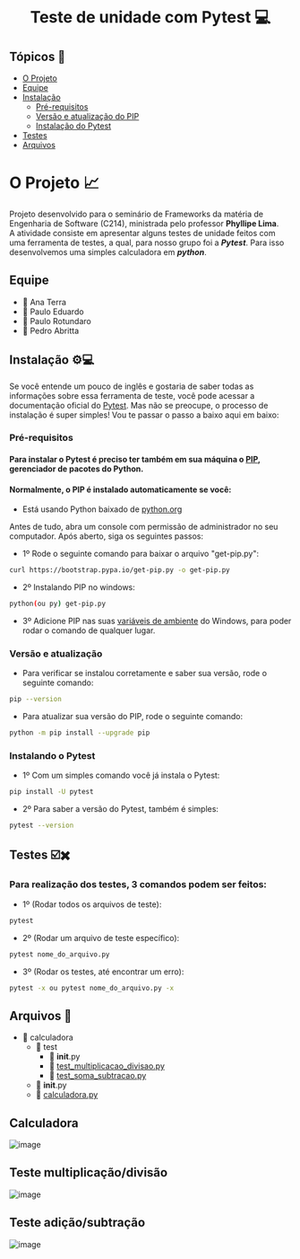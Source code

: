 <h1 align="center">Teste de unidade com Pytest 💻 </h1>

## Tópicos 🔖

- [O Projeto](#o-projeto-)
- [Equipe](#equipe)
- [Instalação](#instalação-)
   - [Pré-requisitos](#pré-requisitos)
   - [Versão e atualização do PIP](#versão-e-atualização)
   - [Instalação do Pytest](#instalando-o-pytest)
- [Testes](#testes)
- [Arquivos](#arquivos-open_file_folder)

# O Projeto 📈
Projeto desenvolvido para o seminário de Frameworks da matéria de Engenharia de Software (C214), ministrada pelo professor **Phyllipe Lima**.<br>
A atividade consiste em apresentar alguns testes de unidade feitos com uma ferramenta de testes, a qual, para nosso grupo foi a ***Pytest***. Para isso desenvolvemos uma simples calculadora em ***python***.

## Equipe
* 👧 Ana Terra
* 👦 Paulo Eduardo
* 👦 Paulo Rotundaro
* 👦 Pedro Abritta

## Instalação ⚙💻
Se você entende um pouco de inglês e gostaria de saber todas as informações sobre essa ferramenta de teste, você pode acessar a documentação oficial do <a href="https://docs.pytest.org/en/stable/index.html">Pytest</a>.
Mas não se preocupe, o processo de instalação é super simples! Vou te passar o passo a baixo aqui em baixo:

### Pré-requisitos
#### Para instalar o Pytest é preciso ter também em sua máquina o <a href="https://pypi.org/project/pip/">PIP</a>, gerenciador de pacotes do Python.<br>
#### Normalmente, o PIP é instalado automaticamente se você:
- Está usando Python baixado de <a href="https://www.python.org/">python.org</a>

Antes de tudo, abra um console com permissão de administrador no seu computador.
Após aberto, siga os seguintes passos:
- 1º Rode o seguinte comando para baixar o arquivo "get-pip.py":
```bash
curl https://bootstrap.pypa.io/get-pip.py -o get-pip.py
```
- 2º Instalando PIP no windows:
```bash
python(ou py) get-pip.py
```
- 3º Adicione PIP nas suas <a href="https://www.noticiastecnicas.com/variaveis-de-ambiente-do-sistema-e-do-usuario-no-windows-explicadas/">variáveis de ambiente</a> do Windows, para poder rodar o comando de qualquer lugar.

### Versão e atualização
- Para verificar se instalou corretamente e saber sua versão, rode o seguinte comando:
```bash
pip --version
```

- Para atualizar sua versão do PIP, rode o seguinte comando:
```bash
python -m pip install --upgrade pip
```

### Instalando o Pytest
- 1º Com um simples comando você já instala o Pytest:
```bash
pip install -U pytest
```

- 2º Para saber a versão do Pytest, também é simples:
```bash
pytest --version
```

## Testes ☑️✖️
### Para realização dos testes, 3 comandos podem ser feitos:
- 1º (Rodar todos os arquivos de teste):
```bash
pytest
```

- 2º (Rodar um arquivo de teste específico):
```bash
pytest nome_do_arquivo.py
```

- 3º (Rodar os testes, até encontrar um erro):
```bash
pytest -x ou pytest nome_do_arquivo.py -x
```

## Arquivos :open_file_folder:
<!--ts-->
  * :file_folder: calculadora
    * :file_folder: test
        * :page_facing_up: __init__.py
        * :page_facing_up: [test_multiplicacao_divisao.py](#teste-multiplicaçãodivisão)
        * :page_facing_up: [test_soma_subtracao.py](#teste-adiçãosubtração)
     * :page_facing_up: __init__.py
     * :page_facing_up: [calculadora.py](#calculadora)
<!--te-->

## Calculadora
![image](https://user-images.githubusercontent.com/73140691/139708100-b411dcec-753f-46ff-931c-5f01a6965640.png)

## Teste multiplicação/divisão
![image](https://user-images.githubusercontent.com/73140691/139708238-1ba0f584-af3f-416e-8759-e8320d4e14cb.png)

## Teste adição/subtração
![image](https://user-images.githubusercontent.com/73140691/139708280-9f5f391f-7802-4c33-a0ad-a0faf8abd680.png)
